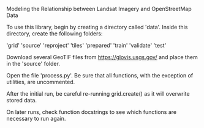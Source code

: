 Modeling the Relationship between Landsat Imagery and OpenStreetMap Data

To use this library, begin by creating a directory called 'data'. Inside this directory, create the following folders:

'grid'
'source'
'reproject'
'tiles'
'prepared'
'train'
'validate'
'test'

Download several GeoTIF files from https://glovis.usgs.gov/ and place them in the 'source' folder.

Open the file 'process.py'. Be sure that all functions, with the exception of utilities, are uncommented. 

After the initial run, be careful re-running grid.create() as it will overwrite stored data.

On later runs, check function docstrings to see which functions are necessary to run again. 

